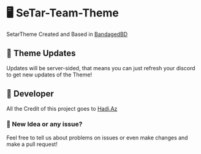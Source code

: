 # 🖥 SeTar-Team-Theme

SetarTheme Created and Based in [BandagedBD](https://betterdiscord.net/home/)

## 📂 Theme Updates

Updates will be server-sided, that means you can just refresh your discord to get new updates of the Theme!

## 👤 Developer

All the Credit of this project goes to [Hadi.Az](https://discord.bio/p/hadiaz)

### 👀 New Idea or any issue?

Feel free to tell us about problems on issues or even make changes and make a pull request!

